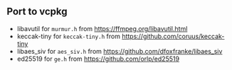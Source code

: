 ## Port to vcpkg
- libavutil for `murmur.h` from https://ffmpeg.org/libavutil.html
- keccak-tiny for `keccak-tiny.h` from https://github.com/coruus/keccak-tiny
- libaes_siv for `aes_siv.h` from https://github.com/dfoxfranke/libaes_siv
- ed25519 for `ge.h` from https://github.com/orlp/ed25519
